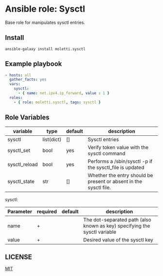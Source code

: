 Ansible role: Sysctl
=========
Base role for manipulates sysctl entries.

Install
------------
```
ansible-galaxy install moletti.sysctl
```

Example playbook
------------
```yaml
- hosts: all
  gather_facts: yes
  vars:
    sysctl:
      - { name: net.ipv4.ip_forward, value : 1 }
  roles:
    - { role: moletti.sysctl, tags: sysctl }
```

Role Variables
--------------
|  variable      | type         | default | description                                                       |
|----------------|--------------|---------|-------------------------------------------------------------------|
| sysctl         | list(dict)   | []      | Sysctl entries                                              |
| sysctl_set     | bool         | yes     | Verify token value with the sysctl command                        |                             |
| sysctl_reload  | bool         | yes     | Performs a /sbin/sysctl -p if the sysctl_file is updated          |
| sysctl_state   | str          | []      | Whether the entry should be present or absent in the sysctl file. |                      |

sysctl:

|  Parameter |  required  |  default   | description                                                               | 
|------------|------------|------------|---------------------------------------------------------------------------| 
| name       |  +         |            | The dot-separated path (also known as key) specifying the sysctl variable |
| value      |  +         |            | Desired value of the sysctl key                                           |



LICENSE
-------
[MIT](/LICENSE)